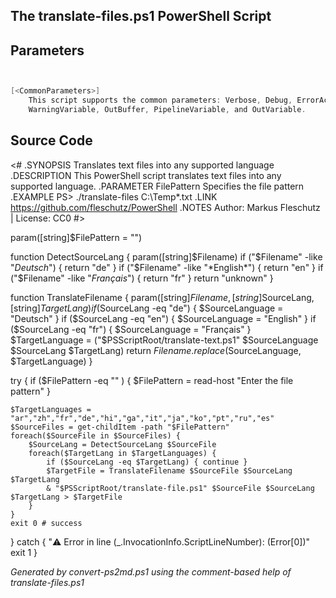 ## The translate-files.ps1 PowerShell Script



## Parameters
```powershell


[<CommonParameters>]
    This script supports the common parameters: Verbose, Debug, ErrorAction, ErrorVariable, WarningAction, 
    WarningVariable, OutBuffer, PipelineVariable, and OutVariable.
```

## Source Code
<#
.SYNOPSIS
	Translates text files into any supported language
.DESCRIPTION
	This PowerShell script translates text files into any supported language.
.PARAMETER FilePattern
	Specifies the file pattern
.EXAMPLE
	PS> ./translate-files C:\Temp\*.txt
.LINK
	https://github.com/fleschutz/PowerShell
.NOTES
	Author: Markus Fleschutz | License: CC0
#>

param([string]$FilePattern = "")

function DetectSourceLang { param([string]$Filename)
	if ("$Filename" -like "*Deutsch*") { return "de" }
	if ("$Filename" -like "*English*") { return "en" }
	if ("$Filename" -like "*Français*") { return "fr" }
	return "unknown"
}

function TranslateFilename { param([string]$Filename, [string]$SourceLang, [string]$TargetLang)
	if ($SourceLang -eq "de") { $SourceLanguage = "Deutsch" }
	if ($SourceLang -eq "en") { $SourceLanguage = "English" }
	if ($SourceLang -eq "fr") { $SourceLanguage = "Français" }
	$TargetLanguage = ("$PSScriptRoot/translate-text.ps1" $SourceLanguage $SourceLang $TargetLang)
	return $Filename.replace($SourceLanguage, $TargetLanguage)
}

try {
	if ($FilePattern -eq "" ) { $FilePattern = read-host "Enter the file pattern" }

	$TargetLanguages = "ar","zh","fr","de","hi","ga","it","ja","ko","pt","ru","es"
	$SourceFiles = get-childItem -path "$FilePattern"
	foreach($SourceFile in $SourceFiles) {
		$SourceLang = DetectSourceLang $SourceFile
		foreach($TargetLang in $TargetLanguages) {
			if ($SourceLang -eq $TargetLang) { continue }
			$TargetFile = TranslateFilename $SourceFile $SourceLang $TargetLang
			& "$PSScriptRoot/translate-file.ps1" $SourceFile $SourceLang $TargetLang > $TargetFile
		}
	}
	exit 0 # success
} catch {
	"⚠️ Error in line $($_.InvocationInfo.ScriptLineNumber): $($Error[0])"
	exit 1
}

*Generated by convert-ps2md.ps1 using the comment-based help of translate-files.ps1*

